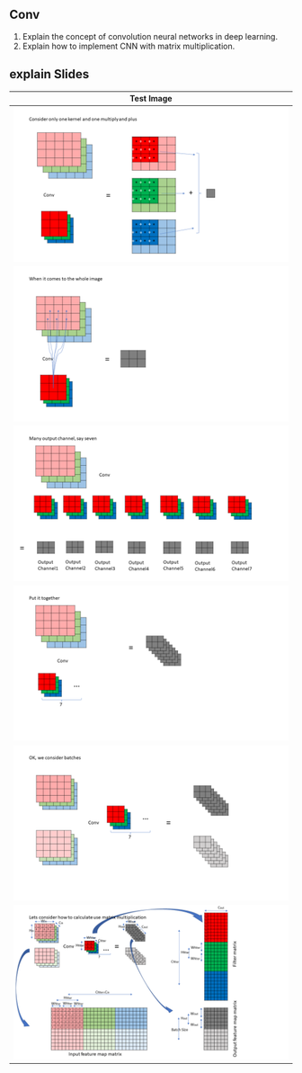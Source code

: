 ## Conv
1. Explain the concept of convolution neural networks in deep learning.
2. Explain how to implement CNN with matrix multiplication.

## explain Slides


| Test Image  | 
| ----        |
| ![](CNN/Slide1.PNG) | 
| ![](CNN/Slide2.PNG) | 
| ![](CNN/Slide3.PNG) | 
| ![](CNN/Slide4.PNG) | 
| ![](CNN/Slide5.PNG) | 
| ![](CNN/Slide6.PNG) | 

